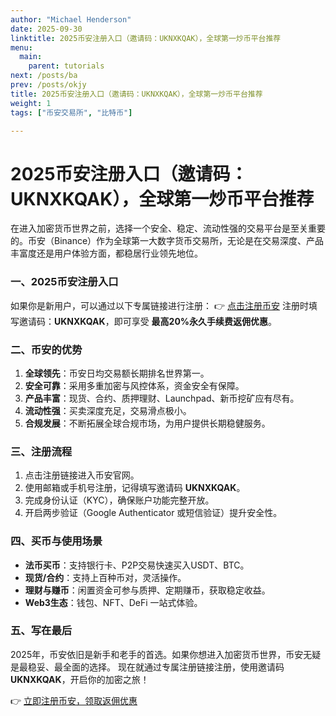 ```yaml
---
author: "Michael Henderson"
date: 2025-09-30
linktitle: 2025币安注册入口（邀请码：UKNXKQAK），全球第一炒币平台推荐
menu:
  main:
    parent: tutorials
next: /posts/ba
prev: /posts/okjy
title: 2025币安注册入口（邀请码：UKNXKQAK），全球第一炒币平台推荐
weight: 1
tags: ["币安交易所", "比特币"]

---
```

# 2025币安注册入口（邀请码：UKNXKQAK），全球第一炒币平台推荐

在进入加密货币世界之前，选择一个安全、稳定、流动性强的交易平台是至关重要的。币安（Binance）作为全球第一大数字货币交易所，无论是在交易深度、产品丰富度还是用户体验方面，都稳居行业领先地位。

### 一、2025币安注册入口

如果你是新用户，可以通过以下专属链接进行注册：
👉 [点击注册币安](https://www.binance.com/zh-CN/join?ref=UKNXKQAK)
注册时填写邀请码：**UKNXKQAK**，即可享受 **最高20%永久手续费返佣优惠**。

### 二、币安的优势

1. **全球领先**：币安日均交易额长期排名世界第一。
2. **安全可靠**：采用多重加密与风控体系，资金安全有保障。
3. **产品丰富**：现货、合约、质押理财、Launchpad、新币挖矿应有尽有。
4. **流动性强**：买卖深度充足，交易滑点极小。
5. **合规发展**：不断拓展全球合规市场，为用户提供长期稳健服务。

### 三、注册流程

1. 点击注册链接进入币安官网。
2. 使用邮箱或手机号注册，记得填写邀请码 **UKNXKQAK**。
3. 完成身份认证（KYC），确保账户功能完整开放。
4. 开启两步验证（Google Authenticator 或短信验证）提升安全性。

### 四、买币与使用场景

* **法币买币**：支持银行卡、P2P交易快速买入USDT、BTC。
* **现货/合约**：支持上百种币对，灵活操作。
* **理财与赚币**：闲置资金可参与质押、定期赚币，获取稳定收益。
* **Web3生态**：钱包、NFT、DeFi 一站式体验。

### 五、写在最后

2025年，币安依旧是新手和老手的首选。如果你想进入加密货币世界，币安无疑是最稳妥、最全面的选择。
现在就通过专属注册链接注册，使用邀请码 **UKNXKQAK**，开启你的加密之旅！

👉 [立即注册币安，领取返佣优惠](https://www.binance.com/zh-CN/join?ref=UKNXKQAK)
